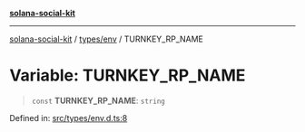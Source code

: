 [**solana-social-kit**](../../../README.md)

***

[solana-social-kit](../../../README.md) / [types/env](../README.md) / TURNKEY\_RP\_NAME

# Variable: TURNKEY\_RP\_NAME

> `const` **TURNKEY\_RP\_NAME**: `string`

Defined in: [src/types/env.d.ts:8](https://github.com/SendArcade/solana-social-starter/blob/98f94bb63d3814df24512365f6ae706d273e698f/src/types/env.d.ts#L8)
